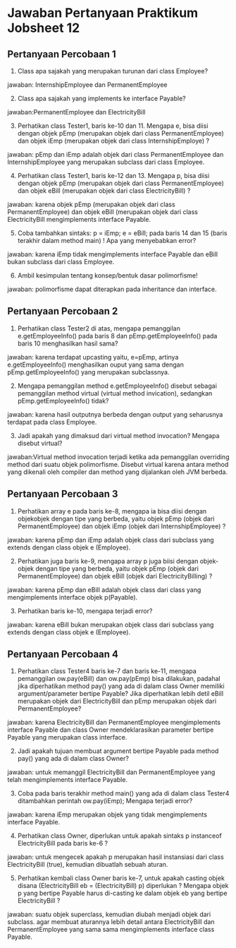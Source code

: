 # Jawaban Pertanyaan Praktikum Jobsheet 12

## Pertanyaan Percobaan 1

1. Class apa sajakah yang merupakan turunan dari class Employee?

jawaban: InternshipEmployee dan PermanentEmployee

2. Class apa sajakah yang implements ke interface Payable?

jawaban:PermanentEmployee dan ElectricityBill

3. Perhatikan class Tester1, baris ke-10 dan 11. Mengapa e, bisa diisi
dengan objek pEmp (merupakan objek dari class PermanentEmployee)
dan objek iEmp (merupakan objek dari class
InternshipEmploye) ?

jawaban: pEmp dan iEmp adalah objek dari class PermanentEmployee dan InternshipEmployee yang merupakan subclass dari class Employee.

4. Perhatikan class Tester1, baris ke-12 dan 13. Mengapa p, bisa diisi
dengan objek pEmp (merupakan objek dari class
PermanentEmployee) dan objek eBill (merupakan objek dari class
ElectricityBill) ?

jawaban: karena objek pEmp (merupakan objek dari class PermanentEmployee)
dan objek eBill (merupakan objek dari class
ElectricityBill mengimplements interface Payable.

5. Coba tambahkan sintaks:
p = iEmp;
e = eBill;
pada baris 14 dan 15 (baris terakhir dalam method main) ! Apa yang
menyebabkan error?

jawaban: karena iEmp tidak mengimplements interface Payable dan eBill bukan subclass dari class Employee.

6. Ambil kesimpulan tentang konsep/bentuk dasar polimorfisme!

jawaban: polimorfisme dapat diterapkan pada inheritance dan interface.

## Pertanyaan Percobaan 2

1. Perhatikan class Tester2 di atas, mengapa pemanggilan
e.getEmployeeInfo() pada baris 8 dan
pEmp.getEmployeeInfo() pada baris 10 menghasilkan hasil sama?

jawaban: karena terdapat upcasting yaitu, e=pEmp, artinya e.getEmployeeInfo() menghasilkan ouput yang sama dengan pEmp.getEmployeeInfo() yang merupakan subclassnya.

2. Mengapa pemanggilan method e.getEmployeeInfo() disebut sebagai
pemanggilan method virtual (virtual method invication), sedangkan
pEmp.getEmployeeInfo() tidak?

jawaban: karena hasil outputnya berbeda dengan output yang seharusnya terdapat pada class Employee.

3. Jadi apakah yang dimaksud dari virtual method invocation? Mengapa
disebut virtual?

jawaban:Virtual method invocation terjadi ketika ada pemanggilan overriding method dari
suatu objek polimorfisme. Disebut virtual karena antara method yang dikenali
oleh compiler dan method yang dijalankan oleh JVM berbeda.

## Pertanyaan Percobaan 3

1. Perhatikan array e pada baris ke-8, mengapa ia bisa diisi dengan objekobjek dengan tipe yang berbeda, yaitu objek pEmp (objek dari
PermanentEmployee) dan objek iEmp (objek dari
InternshipEmployee) ?

jawaban: karena pEmp dan iEmp adalah objek class dari subclass yang extends dengan class objek e (Employee).

2. Perhatikan juga baris ke-9, mengapa array p juga biisi dengan objek-objek
dengan tipe yang berbeda, yaitu objek pEmp (objek dari
PermanentEmployee) dan objek eBill (objek dari
ElectricityBilling) ?

jawaban: karena pEmp dan eBill adalah objek class dari class yang mengimplements interface objek p(Payable).

3. Perhatikan baris ke-10, mengapa terjadi error?

jawaban: karena eBill bukan merupakan objek class dari subclass yang extends dengan class objek e (Employee).

## Pertanyaan Percobaan 4

1. Perhatikan class Tester4 baris ke-7 dan baris ke-11, mengapa
pemanggilan ow.pay(eBill) dan ow.pay(pEmp) bisa dilakukan,
padahal jika diperhatikan method pay() yang ada di dalam class Owner
memiliki argument/parameter bertipe Payable?
Jika diperhatikan lebih detil eBill merupakan objek dari
ElectricityBill dan pEmp merupakan objek dari
PermanentEmployee?

jawaban: karena ElectricityBill dan PermanentEmployee mengimplements interface Payable dan class Owner mendeklarasikan parameter bertipe Payable yang merupakan class interface.

2. Jadi apakah tujuan membuat argument bertipe Payable pada method
pay() yang ada di dalam class Owner?

jawaban: untuk memanggil ElectricityBill dan PermanentEmployee yang telah mengimplements interface Payable.

3. Coba pada baris terakhir method main() yang ada di dalam class
Tester4 ditambahkan perintah ow.pay(iEmp); Mengapa terjadi error?

jawaban: karena iEmp merupakan objek yang tidak mengimplements interface Payable.

4. Perhatikan class Owner, diperlukan untuk apakah sintaks p
instanceof ElectricityBill pada baris ke-6 ?

jawaban:  untuk mengecek apakah p
merupakan hasil instansiasi dari class ElectricityBill (true), kemudian dibuatlah sebuah aturan. 

5. Perhatikan kembali class Owner baris ke-7, untuk apakah casting objek
disana (ElectricityBill eb = (ElectricityBill) p)
diperlukan ? Mengapa objek p yang bertipe Payable harus di-casting ke
dalam objek eb yang bertipe ElectricityBill ?

jawaban: suatu objek superclass, kemudian diubah menjadi
objek dari subclass. agar membuat aturannya lebih detail antara ElectricityBill dan PermanentEmployee yang sama sama mengimplements interface class Payable.
